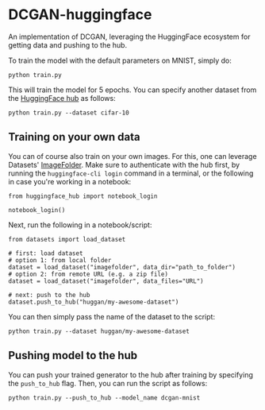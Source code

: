 # DCGAN-huggingface

An implementation of DCGAN, leveraging the HuggingFace ecosystem for getting data and pushing to the hub.

To train the model with the default parameters on MNIST, simply do:

```
python train.py
```

This will train the model for 5 epochs. You can specify another dataset from the [HuggingFace hub](https://huggingface.co/) as follows:

```
python train.py --dataset cifar-10
```

## Training on your own data

You can of course also train on your own images. For this, one can leverage Datasets' [ImageFolder](https://huggingface.co/docs/datasets/v2.0.0/en/image_process#imagefolder). Make sure to authenticate with the hub first, by running the `huggingface-cli login` command in a terminal, or the following in case you're working in a notebook:

```
from huggingface_hub import notebook_login

notebook_login()
```

Next, run the following in a notebook/script:

```
from datasets import load_dataset

# first: load dataset
# option 1: from local folder
dataset = load_dataset("imagefolder", data_dir="path_to_folder")
# option 2: from remote URL (e.g. a zip file)
dataset = load_dataset("imagefolder", data_files="URL")

# next: push to the hub
dataset.push_to_hub("huggan/my-awesome-dataset")
```

You can then simply pass the name of the dataset to the script:

```
python train.py --dataset huggan/my-awesome-dataset
```

## Pushing model to the hub

You can push your trained generator to the hub after training by specifying the `push_to_hub` flag. 
Then, you can run the script as follows:

```
python train.py --push_to_hub --model_name dcgan-mnist
```
